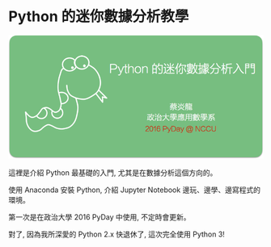 # Python 的迷你數據分析教學

![Title](images/title.png)

這裡是介紹 Python 最基礎的入門, 尤其是在數據分析這個方向的。

使用 Anaconda 安裝 Python, 介紹 Jupyter Notebook 邊玩、邊學、邊寫程式的環境。

第一次是在政治大學 2016 PyDay 中使用, 不定時會更新。

對了, 因為我所深愛的 Python 2.x 快退休了, 這次完全使用 Python 3!